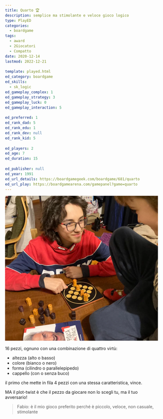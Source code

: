 ```yaml
---
title: Quarto 🏆
description: semplice ma stimolante e veloce gioco logico
type: PlayED
categories:
  - boardgame
tags:
  - award
  - 2Giocatori
  - Compatto
date: 2020-12-14
lastmod: 2022-12-21

template: played.html
ed_category: boardgame
ed_skills:
  - sk_logic
ed_gameplay_complex: 1
ed_gameplay_strategy: 3
ed_gameplay_luck: 0
ed_gameplay_interaction: 5

ed_preferred: 1
ed_rank_dad: 5
ed_rank_edu: 1
ed_rank_dev: null
ed_rank_kid: 5

ed_players: 2
ed_age: 7
ed_duration: 15

ed_publisher: null
ed_year: 1991
ed_url_details: https://boardgamegeek.com/boardgame/681/quarto
ed_url_play: https://boardgamearena.com/gamepanel?game=quarto
---
```


![](../../assets/img/played/boardgame/quarto.webp)

16 pezzi, ognuno con una combinazione di quattro virtù:

- altezza (alto o basso)
- colore (bianco o nero)
- forma (cilindro o parallelepipedo)
- cappello (con o senza buco)

il primo che mette in fila 4 pezzi con una stessa caratteristica, vince.

MA il plot-twist è che il pezzo da giocare non lo scegli tu, ma il tuo avversario!

> Fabio: è il mio gioco preferito perché è piccolo, veloce, non casuale, stimolante

